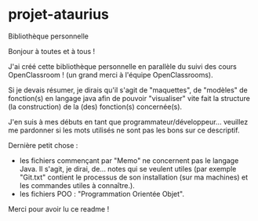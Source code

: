 # projet-ataurius
Bibliothèque personnelle

Bonjour à toutes et à tous ! 

J'ai créé cette bibliothèque personnelle en parallèle du suivi des cours OpenClassroom ! (un grand merci à l'équipe OpenClassrooms). 

Si je devais résumer, je dirais qu'il s'agit de "maquettes", de "modèles" de fonction(s) en langage java afin de pouvoir "visualiser" vite fait la structure (la construction) de la (des) fonction(s) concernée(s).

J'en suis à mes débuts en tant que programmateur/développeur... veuillez me pardonner si les mots utilisés ne sont pas les bons sur ce descriptif.

Dernière petit chose : 
- les fichiers commençant par "Memo" ne concernent pas le langage Java. Il s'agit, je dirai, de... notes qui se veulent utiles (par exemple "Git.txt" contient le processus de son installation (sur ma machines) et les commandes utiles à connaître.). 
- les fichiers POO : "Programmation Orientée Objet". 


Merci pour avoir lu ce readme !
